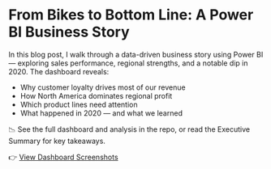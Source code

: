 # From Bikes to Bottom Line: A Power BI Business Story

In this blog post, I walk through a data-driven business story using Power BI — exploring sales performance, regional strengths, and a notable dip in 2020. The dashboard reveals:

- Why customer loyalty drives most of our revenue
- How North America dominates regional profit
- Which product lines need attention
- What happened in 2020 — and what we learned

📉 See the full dashboard and analysis in the repo, or read the Executive Summary for key takeaways.

👉 [View Dashboard Screenshots](./Dashboard_Screenshots)
